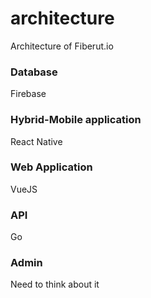 # architecture
Architecture of Fiberut.io

### Database

Firebase

### Hybrid-Mobile application

React Native

### Web Application

VueJS

### API

Go

### Admin

Need to think about it
